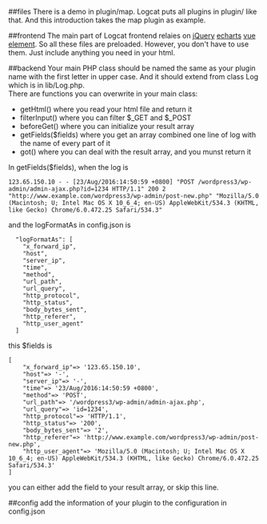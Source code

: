 ##files
There is a demo in plugin/map. Logcat puts all plugins in plugin/ like that. And this introduction takes the map plugin as example.

##frontend
The main part of Logcat frontend relaies on [jQuery](jquery.com) [echarts](https://github.com/ecomfe/echarts) [vue](https://github.com/vuejs/vue) [element](https://github.com/ElemeFE/element). So all these files are preloaded. However, you don't have to use them. Just include anything you need in your html.

##backend
Your main PHP class should be named the same as your plugin name with the first letter in upper case. And it should extend from class Log which is in lib/Log.php.  
There are functions you can overwrite in your main class:
- getHtml() where you read your html file and return it
- filterInput() where you can filter $_GET and $_POST
- beforeGet() where you can initialize your result array
- getFields($fields) where you get an array combined one line of log with the name of every part of it
- got() where you can deal with the result array, and you munst return it

In getFields($fields), when the log is
```
123.65.150.10 - - [23/Aug/2016:14:50:59 +0800] "POST /wordpress3/wp-admin/admin-ajax.php?id=1234 HTTP/1.1" 200 2 "http://www.example.com/wordpress3/wp-admin/post-new.php" "Mozilla/5.0 (Macintosh; U; Intel Mac OS X 10_6_4; en-US) AppleWebKit/534.3 (KHTML, like Gecko) Chrome/6.0.472.25 Safari/534.3"
```
and the logFormatAs in config.json is
```
  "logFormatAs": [
    "x_forward_ip",
    "host",
    "server_ip",
    "time",
    "method",
    "url_path",
    "url_query",
    "http_protocol",
    "http_status",
    "body_bytes_sent",
    "http_referer",
    "http_user_agent"
  ]
```
this $fields is
```
[
    "x_forward_ip"=> '123.65.150.10',
    "host"=> '-',
    "server_ip"=> '-',
    "time"=> '23/Aug/2016:14:50:59 +0800',
    "method"=> 'POST',
    "url_path"=> '/wordpress3/wp-admin/admin-ajax.php',
    "url_query"=> 'id=1234',
    "http_protocol"=> 'HTTP/1.1',
    "http_status"=> '200',
    "body_bytes_sent"=> '2',
    "http_referer"=> 'http://www.example.com/wordpress3/wp-admin/post-new.php',
    "http_user_agent"=> 'Mozilla/5.0 (Macintosh; U; Intel Mac OS X 10_6_4; en-US) AppleWebKit/534.3 (KHTML, like Gecko) Chrome/6.0.472.25 Safari/534.3'
]
```
you can either add the field to your result array, or skip this line.

##config
add the information of your plugin to the configuration in config.json